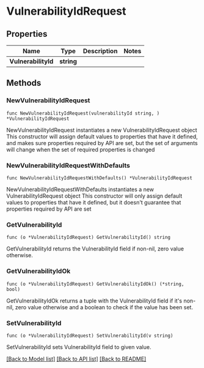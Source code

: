 # VulnerabilityIdRequest

## Properties

Name | Type | Description | Notes
------------ | ------------- | ------------- | -------------
**VulnerabilityId** | **string** |  | 

## Methods

### NewVulnerabilityIdRequest

`func NewVulnerabilityIdRequest(vulnerabilityId string, ) *VulnerabilityIdRequest`

NewVulnerabilityIdRequest instantiates a new VulnerabilityIdRequest object
This constructor will assign default values to properties that have it defined,
and makes sure properties required by API are set, but the set of arguments
will change when the set of required properties is changed

### NewVulnerabilityIdRequestWithDefaults

`func NewVulnerabilityIdRequestWithDefaults() *VulnerabilityIdRequest`

NewVulnerabilityIdRequestWithDefaults instantiates a new VulnerabilityIdRequest object
This constructor will only assign default values to properties that have it defined,
but it doesn't guarantee that properties required by API are set

### GetVulnerabilityId

`func (o *VulnerabilityIdRequest) GetVulnerabilityId() string`

GetVulnerabilityId returns the VulnerabilityId field if non-nil, zero value otherwise.

### GetVulnerabilityIdOk

`func (o *VulnerabilityIdRequest) GetVulnerabilityIdOk() (*string, bool)`

GetVulnerabilityIdOk returns a tuple with the VulnerabilityId field if it's non-nil, zero value otherwise
and a boolean to check if the value has been set.

### SetVulnerabilityId

`func (o *VulnerabilityIdRequest) SetVulnerabilityId(v string)`

SetVulnerabilityId sets VulnerabilityId field to given value.



[[Back to Model list]](../README.md#documentation-for-models) [[Back to API list]](../README.md#documentation-for-api-endpoints) [[Back to README]](../README.md)


